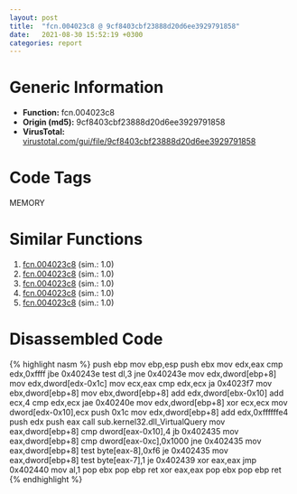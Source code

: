 ```yaml
---
layout: post
title:  "fcn.004023c8 @ 9cf8403cbf23888d20d6ee3929791858"
date:   2021-08-30 15:52:19 +0300
categories: report
---
```


# Generic Information
- **Function:** fcn.004023c8
- **Origin (md5):** 9cf8403cbf23888d20d6ee3929791858
- **VirusTotal:** [virustotal.com/gui/file/9cf8403cbf23888d20d6ee3929791858][virustotal_ref]

# Code Tags
<span class="tag" id="MEMORY">MEMORY</span>


# Similar Functions

1. [fcn.004023c8][similar_1_ref] (sim.: 1.0)
2. [fcn.004023c8][similar_2_ref] (sim.: 1.0)
3. [fcn.004023c8][similar_3_ref] (sim.: 1.0)
4. [fcn.004023c8][similar_4_ref] (sim.: 1.0)
5. [fcn.004023c8][similar_5_ref] (sim.: 1.0)


# Disassembled Code

{% highlight nasm %}
push ebp
mov ebp,esp
push ebx
mov edx,eax
cmp edx,0xffff
jbe 0x40243e
test dl,3
jne 0x40243e
mov edx,dword[ebp+8]
mov edx,dword[edx-0x1c]
mov ecx,eax
cmp edx,ecx
ja 0x4023f7
mov ebx,dword[ebp+8]
mov ebx,dword[ebp+8]
add edx,dword[ebx-0x10]
add ecx,4
cmp edx,ecx
jae 0x40240e
mov edx,dword[ebp+8]
xor ecx,ecx
mov dword[edx-0x10],ecx
push 0x1c
mov edx,dword[ebp+8]
add edx,0xffffffe4
push edx
push eax
call sub.kernel32.dll_VirtualQuery
mov eax,dword[ebp+8]
cmp dword[eax-0x10],4
jb 0x402435
mov eax,dword[ebp+8]
cmp dword[eax-0xc],0x1000
jne 0x402435
mov eax,dword[ebp+8]
test byte[eax-8],0xf6
je 0x402435
mov eax,dword[ebp+8]
test byte[eax-7],1
je 0x402439
xor eax,eax
jmp 0x402440
mov al,1
pop ebx
pop ebp
ret 
xor eax,eax
pop ebx
pop ebp
ret 
{% endhighlight %}


[similar_1_ref]: /report/fcn.004023c8@6e87b7ccbd19229e0b0b6b0b21948a18
[similar_2_ref]: /report/fcn.004023c8@f79e0131d9be8aa2ee0d6ec62854ce89
[similar_3_ref]: /report/fcn.004023c8@5d991d1a7a9b58aecd5ee95b2d0d7bd9
[similar_4_ref]: /report/fcn.004023c8@5a9e6257062d8fd09bc1612cd995b797
[similar_5_ref]: /report/fcn.004023c8@0ad8edd40a874a1aec993fe82d20aeec
[virustotal_ref]: https://www.virustotal.com/gui/file/9cf8403cbf23888d20d6ee3929791858